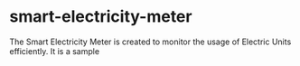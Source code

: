 # smart-electricity-meter

The Smart Electricity Meter is created to monitor the usage of Electric Units efficiently. 
It is a sample 
